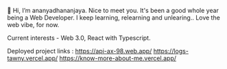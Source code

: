 

👋 Hi, I’m ananyadhananjaya. Nice to meet you. It's been a good whole year being a Web Developer. I keep learning, relearning and unlearing.. Love the web vibe, for now. 

Current interests - Web 3.0, React with Typescript.

Deployed project links : 
  https://api-ax-98.web.app/ 
  https://logs-tawny.vercel.app/
  https://know-more-about-me.vercel.app/
  
